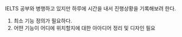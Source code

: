 IELTS 공부와 병행하고 있지만 하루에 시간을 내서 진행상황을 기록해보려 한다.

1. 최소 기능 정의가 필요하다.
2. 어떤 기능이 어디에 위치할지에 대한 아아디어 정리 및 디자인 필요